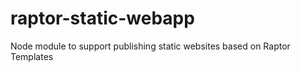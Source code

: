 raptor-static-webapp
====================

Node module to support publishing static websites based on Raptor Templates